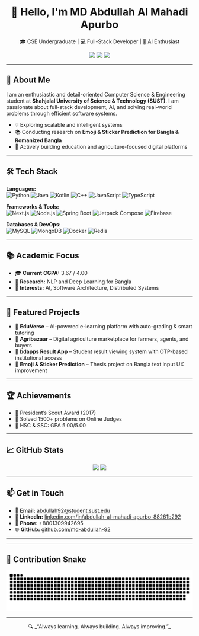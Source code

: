 <h1 align="center">👋 Hello, I'm MD Abdullah Al Mahadi Apurbo</h1>

<p align="center">
  🎓 CSE Undergraduate | 💻 Full-Stack Developer | 🤖 AI Enthusiast  
</p>

<p align="center">
  <a href="mailto:abdullah92@student.sust.edu"><img src="https://img.shields.io/badge/Email-abdullah92@student.sust.edu-blue?style=flat-square&logo=gmail"></a>
  <a href="https://www.linkedin.com/in/abdullah-al-mahadi-apurbo-88261b292"><img src="https://img.shields.io/badge/LinkedIn-Abdullah-blue?style=flat-square&logo=linkedin"></a>
  <a href="https://github.com/md-abdullah-92"><img src="https://img.shields.io/github/followers/md-abdullah-92?style=flat-square&label=Follow&logo=github"></a>
</p>

---

## 🧾 About Me

I am an enthusiastic and detail-oriented Computer Science & Engineering student at **Shahjalal University of Science & Technology (SUST)**. I am passionate about full-stack development, AI, and solving real-world problems through efficient software systems.

- 💡 Exploring scalable and intelligent systems
- 📚 Conducting research on **Emoji & Sticker Prediction for Bangla & Romanized Bangla**
- 🚀 Actively building education and agriculture-focused digital platforms

---

## 🛠️ Tech Stack

**Languages:**  
![Python](https://img.shields.io/badge/-Python-3776AB?style=flat&logo=python&logoColor=white)
![Java](https://img.shields.io/badge/-Java-007396?style=flat&logo=java&logoColor=white)
![Kotlin](https://img.shields.io/badge/-Kotlin-7F52FF?style=flat&logo=kotlin&logoColor=white)
![C++](https://img.shields.io/badge/-C++-00599C?style=flat&logo=cplusplus&logoColor=white)
![JavaScript](https://img.shields.io/badge/-JavaScript-F7DF1E?style=flat&logo=javascript&logoColor=black)
![TypeScript](https://img.shields.io/badge/-TypeScript-3178C6?style=flat&logo=typescript&logoColor=white)

**Frameworks & Tools:**  
![Next.js](https://img.shields.io/badge/-Next.js-000000?style=flat&logo=nextdotjs)
![Node.js](https://img.shields.io/badge/-Node.js-339933?style=flat&logo=nodedotjs&logoColor=white)
![Spring Boot](https://img.shields.io/badge/-SpringBoot-6DB33F?style=flat&logo=springboot&logoColor=white)
![Jetpack Compose](https://img.shields.io/badge/-Jetpack_Compose-4285F4?style=flat&logo=android&logoColor=white)
![Firebase](https://img.shields.io/badge/-Firebase-FFCA28?style=flat&logo=firebase&logoColor=black)

**Databases & DevOps:**  
![MySQL](https://img.shields.io/badge/-MySQL-4479A1?style=flat&logo=mysql&logoColor=white)
![MongoDB](https://img.shields.io/badge/-MongoDB-47A248?style=flat&logo=mongodb&logoColor=white)
![Docker](https://img.shields.io/badge/-Docker-2496ED?style=flat&logo=docker&logoColor=white)
![Redis](https://img.shields.io/badge/-Redis-DC382D?style=flat&logo=redis&logoColor=white)

---

## 📚 Academic Focus

- 🎓 **Current CGPA:** 3.67 / 4.00  
- 🤖 **Research:** NLP and Deep Learning for Bangla  
- 🧠 **Interests:** AI, Software Architecture, Distributed Systems  

---

## 🚀 Featured Projects

- 🔸 **EduVerse** – AI-powered e-learning platform with auto-grading & smart tutoring  
- 🔸 **Agribazaar** – Digital agriculture marketplace for farmers, agents, and buyers  
- 🔸 **bdapps Result App** – Student result viewing system with OTP-based institutional access  
- 🔸 **Emoji & Sticker Prediction** – Thesis project on Bangla text input UX improvement

---

## 🏆 Achievements

- 🥇 President’s Scout Award (2017)  
- 🧩 Solved 1500+ problems on Online Judges  
- 📜 HSC & SSC: GPA 5.00/5.00

---

## 📈 GitHub Stats

<p align="center">
  <img src="https://github-readme-stats.vercel.app/api?username=md-abdullah-92&show_icons=true&theme=default" width="48%" />
  <img src="https://github-readme-stats.vercel.app/api/top-langs/?username=md-abdullah-92&layout=compact&theme=default" width="48%" />
</p>

---

## 📫 Get in Touch

- 📧 **Email:** abdullah92@student.sust.edu  
- 🔗 **LinkedIn:** [linkedin.com/in/abdullah-al-mahadi-apurbo-88261b292](https://linkedin.com/in/abdullah-al-mahadi-apurbo-88261b292)  
- 📱 **Phone:** +8801309942695  
- 🌐 **GitHub:** [github.com/md-abdullah-92](https://github.com/md-abdullah-92)

---

---

## 🐍 Contribution Snake

<p align="center">
  <img src="https://github.com/md-abdullah-92/md-abdullah-92/blob/main/output/github-contribution-grid-snake.svg" alt="Contribution Snake Animation">
</p>

---

<p align="center">
  🔍 _“Always learning. Always building. Always improving.”_
</p>


